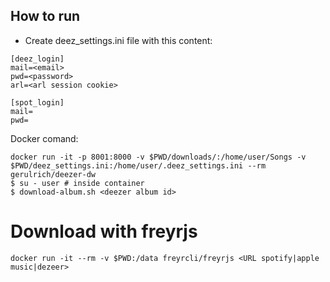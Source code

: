 ## How to run

- Create deez_settings.ini file with this content:
```
[deez_login]
mail=<email>
pwd=<password>
arl=<arl session cookie>

[spot_login]
mail=
pwd=
```

Docker comand:
```
docker run -it -p 8001:8000 -v $PWD/downloads/:/home/user/Songs -v $PWD/deez_settings.ini:/home/user/.deez_settings.ini --rm gerulrich/deezer-dw
$ su - user # inside container
$ download-album.sh <deezer album id>
```

# Download with freyrjs
```
docker run -it --rm -v $PWD:/data freyrcli/freyrjs <URL spotify|apple music|dezeer>
```

